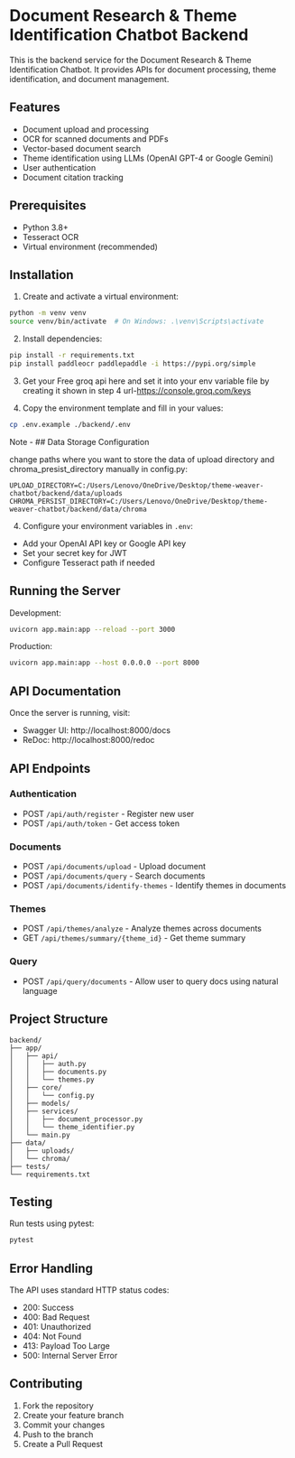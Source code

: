 # Document Research & Theme Identification Chatbot Backend

This is the backend service for the Document Research & Theme Identification Chatbot. It provides APIs for document processing, theme identification, and document management.

## Features

- Document upload and processing
- OCR for scanned documents and PDFs
- Vector-based document search
- Theme identification using LLMs (OpenAI GPT-4 or Google Gemini)
- User authentication
- Document citation tracking

## Prerequisites

- Python 3.8+
- Tesseract OCR
- Virtual environment (recommended)

## Installation

1. Create and activate a virtual environment:
```bash
python -m venv venv
source venv/bin/activate  # On Windows: .\venv\Scripts\activate
```

2. Install dependencies:
```bash
pip install -r requirements.txt
pip install paddleocr paddlepaddle -i https://pypi.org/simple
```

3. Get your Free groq api here and set it into your env variable file by creating it shown in step 4
url-https://console.groq.com/keys

4. Copy the environment template and fill in your values:
```bash
cp .env.example ./backend/.env
```
Note - ## Data Storage Configuration

change paths where you want to store the data of upload directory and chroma_presist_directory manually in config.py:

```
UPLOAD_DIRECTORY=C:/Users/Lenovo/OneDrive/Desktop/theme-weaver-chatbot/backend/data/uploads
CHROMA_PERSIST_DIRECTORY=C:/Users/Lenovo/OneDrive/Desktop/theme-weaver-chatbot/backend/data/chroma
```
4. Configure your environment variables in `.env`:
- Add your OpenAI API key or Google API key
- Set your secret key for JWT
- Configure Tesseract path if needed

## Running the Server

Development:
```bash
uvicorn app.main:app --reload --port 3000
```

Production:
```bash
uvicorn app.main:app --host 0.0.0.0 --port 8000
```

## API Documentation

Once the server is running, visit:
- Swagger UI: http://localhost:8000/docs
- ReDoc: http://localhost:8000/redoc

## API Endpoints

### Authentication
- POST `/api/auth/register` - Register new user
- POST `/api/auth/token` - Get access token

### Documents
- POST `/api/documents/upload` - Upload document
- POST `/api/documents/query` - Search documents
- POST `/api/documents/identify-themes` - Identify themes in documents

### Themes
- POST `/api/themes/analyze` - Analyze themes across documents
- GET `/api/themes/summary/{theme_id}` - Get theme summary

### Query
- POST `/api/query/documents` - Allow user to query docs using natural language

## Project Structure

```
backend/
├── app/
│   ├── api/
│   │   ├── auth.py
│   │   ├── documents.py
│   │   └── themes.py
│   ├── core/
│   │   └── config.py
│   ├── models/
│   ├── services/
│   │   ├── document_processor.py
│   │   └── theme_identifier.py
│   └── main.py
├── data/
│   ├── uploads/
│   └── chroma/
├── tests/
└── requirements.txt
```

## Testing

Run tests using pytest:
```bash
pytest
```

## Error Handling

The API uses standard HTTP status codes:
- 200: Success
- 400: Bad Request
- 401: Unauthorized
- 404: Not Found
- 413: Payload Too Large
- 500: Internal Server Error

## Contributing

1. Fork the repository
2. Create your feature branch
3. Commit your changes
4. Push to the branch
5. Create a Pull Request 
